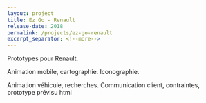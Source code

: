 ```yaml
---
layout: project
title: Ez Go - Renault 
release-date: 2018
permalink: /projects/ez-go-renault
excerpt_separator: <!--more-->
---
```


Prototypes pour Renault.

Animation mobile, cartographie. Iconographie.

Animation véhicule, recherches. Communication client, contraintes, prototype prévisu html


